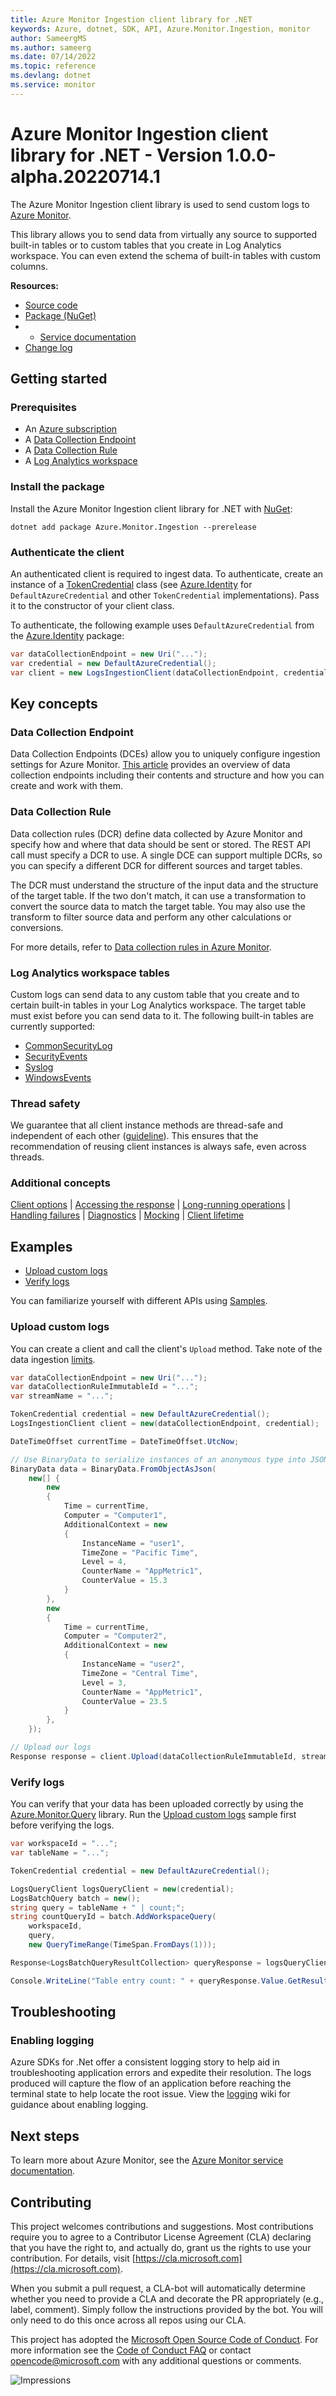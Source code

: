 ```yaml
---
title: Azure Monitor Ingestion client library for .NET
keywords: Azure, dotnet, SDK, API, Azure.Monitor.Ingestion, monitor
author: SameergMS
ms.author: sameerg
ms.date: 07/14/2022
ms.topic: reference
ms.devlang: dotnet
ms.service: monitor
---
```

# Azure Monitor Ingestion client library for .NET - Version 1.0.0-alpha.20220714.1 


The Azure Monitor Ingestion client library is used to send custom logs to [Azure Monitor][azure_monitor_overview].

This library allows you to send data from virtually any source to supported built-in tables or to custom tables that you create in Log Analytics workspace. You can even extend the schema of built-in tables with custom columns.

**Resources:**
* [Source code](https://github.com/Azure/azure-sdk-for-net/blob/main/sdk/monitor/Azure.Monitor.Ingestion/src)
* [Package (NuGet)](https://www.nuget.org) <!--- https://github.com/Azure/azure-sdk-for-net/issues/29477 -->
* * [Service documentation][azure_monitor_overview]
* [Change log](https://github.com/Azure/azure-sdk-for-net/blob/main/sdk/monitor/Azure.Monitor.Ingestion/CHANGELOG.md)

## Getting started

### Prerequisites

- An [Azure subscription](https://azure.microsoft.com/free/dotnet/)
- A [Data Collection Endpoint](/azure/azure-monitor/essentials/data-collection-endpoint-overview)
- A [Data Collection Rule](/azure/azure-monitor/essentials/data-collection-rule-overview)
- A [Log Analytics workspace](/azure/azure-monitor/logs/log-analytics-workspace-overview)

### Install the package

Install the Azure Monitor Ingestion client library for .NET with [NuGet](https://www.nuget.org/):

```dotnetcli
dotnet add package Azure.Monitor.Ingestion --prerelease
```

### Authenticate the client

An authenticated client is required to ingest data. To authenticate, create an instance of a [TokenCredential](/dotnet/api/azure.core.tokencredential?view=azure-dotnet) class (see [Azure.Identity](/dotnet/api/overview/azure/Identity-readme) for `DefaultAzureCredential` and other `TokenCredential` implementations). Pass it to the constructor of your client class.

To authenticate, the following example uses `DefaultAzureCredential` from the [Azure.Identity](https://www.nuget.org/packages/Azure.Identity) package:

```C# Snippet:CreateLogsIngestionClient
var dataCollectionEndpoint = new Uri("...");
var credential = new DefaultAzureCredential();
var client = new LogsIngestionClient(dataCollectionEndpoint, credential);
```

## Key concepts

### Data Collection Endpoint

Data Collection Endpoints (DCEs) allow you to uniquely configure ingestion settings for Azure Monitor. [This 
article][data_collection_endpoint] provides an overview of data collection endpoints including their contents and 
structure and how you can create and work with them.

### Data Collection Rule

Data collection rules (DCR) define data collected by Azure Monitor and specify how and where that data should be sent or
stored. The REST API call must specify a DCR to use. A single DCE can support multiple DCRs, so you can specify a
different DCR for different sources and target tables.

The DCR must understand the structure of the input data and the structure of the target table. If the two don't match,
it can use a transformation to convert the source data to match the target table. You may also use the transform to
filter source data and perform any other calculations or conversions.

For more details, refer to [Data collection rules in Azure Monitor][data_collection_rule].

### Log Analytics workspace tables

Custom logs can send data to any custom table that you create and to certain built-in tables in your Log Analytics 
workspace. The target table must exist before you can send data to it. The following built-in tables are currently supported:

- [CommonSecurityLog](/azure/azure-monitor/reference/tables/commonsecuritylog)
- [SecurityEvents](/azure/azure-monitor/reference/tables/securityevent)
- [Syslog](/azure/azure-monitor/reference/tables/syslog)
- [WindowsEvents](/azure/azure-monitor/reference/tables/windowsevent)

### Thread safety

We guarantee that all client instance methods are thread-safe and independent of each other ([guideline](https://azure.github.io/azure-sdk/dotnet_introduction.html#dotnet-service-methods-thread-safety)). This ensures that the recommendation of reusing client instances is always safe, even across threads.

### Additional concepts
<!-- CLIENT COMMON BAR -->
[Client options](https://github.com/Azure/azure-sdk-for-net/blob/main/sdk/core/Azure.Core/README.md#configuring-service-clients-using-clientoptions) |
[Accessing the response](https://github.com/Azure/azure-sdk-for-net/blob/main/sdk/core/Azure.Core/README.md#accessing-http-response-details-using-responset) |
[Long-running operations](https://github.com/Azure/azure-sdk-for-net/blob/main/sdk/core/Azure.Core/README.md#consuming-long-running-operations-using-operationt) |
[Handling failures](https://github.com/Azure/azure-sdk-for-net/blob/main/sdk/core/Azure.Core/README.md#reporting-errors-requestfailedexception) |
[Diagnostics](https://github.com/Azure/azure-sdk-for-net/blob/main/sdk/core/Azure.Core/samples/Diagnostics.md) |
[Mocking](https://github.com/Azure/azure-sdk-for-net/blob/main/sdk/core/Azure.Core/README.md#mocking) |
[Client lifetime](https://devblogs.microsoft.com/azure-sdk/lifetime-management-and-thread-safety-guarantees-of-azure-sdk-net-clients/)
<!-- CLIENT COMMON BAR -->

## Examples

- [Upload custom logs](#upload-custom-logs)
- [Verify logs](#verify-logs)

You can familiarize yourself with different APIs using [Samples](https://github.com/Azure/azure-sdk-for-net/tree/main/sdk/monitor/Azure.Monitor.Ingestion/samples).

### Upload custom logs

You can create a client and call the client's `Upload` method. Take note of the data ingestion [limits](/azure/azure-monitor/service-limits#custom-logs).

```C# Snippet:UploadCustomLogs
var dataCollectionEndpoint = new Uri("...");
var dataCollectionRuleImmutableId = "...";
var streamName = "...";

TokenCredential credential = new DefaultAzureCredential();
LogsIngestionClient client = new(dataCollectionEndpoint, credential);

DateTimeOffset currentTime = DateTimeOffset.UtcNow;

// Use BinaryData to serialize instances of an anonymous type into JSON
BinaryData data = BinaryData.FromObjectAsJson(
    new[] {
        new
        {
            Time = currentTime,
            Computer = "Computer1",
            AdditionalContext = new
            {
                InstanceName = "user1",
                TimeZone = "Pacific Time",
                Level = 4,
                CounterName = "AppMetric1",
                CounterValue = 15.3
            }
        },
        new
        {
            Time = currentTime,
            Computer = "Computer2",
            AdditionalContext = new
            {
                InstanceName = "user2",
                TimeZone = "Central Time",
                Level = 3,
                CounterName = "AppMetric1",
                CounterValue = 23.5
            }
        },
    });

// Upload our logs
Response response = client.Upload(dataCollectionRuleImmutableId, streamName, RequestContent.Create(data));
```

### Verify logs

You can verify that your data has been uploaded correctly by using the [Azure.Monitor.Query](https://github.com/Azure/azure-sdk-for-net/blob/main/sdk/monitor/Azure.Monitor.Query/README.md#install-the-package) library. Run the [Upload custom logs](#upload-custom-logs) sample first before verifying the logs. 

```C# Snippet:VerifyLogs
var workspaceId = "...";
var tableName = "...";

TokenCredential credential = new DefaultAzureCredential();

LogsQueryClient logsQueryClient = new(credential);
LogsBatchQuery batch = new();
string query = tableName + " | count;";
string countQueryId = batch.AddWorkspaceQuery(
    workspaceId,
    query,
    new QueryTimeRange(TimeSpan.FromDays(1)));

Response<LogsBatchQueryResultCollection> queryResponse = logsQueryClient.QueryBatch(batch);

Console.WriteLine("Table entry count: " + queryResponse.Value.GetResult<int>(countQueryId).Single());
```

## Troubleshooting

### Enabling logging

Azure SDKs for .Net offer a consistent logging story to help aid in troubleshooting application errors and expedite
their resolution. The logs produced will capture the flow of an application before reaching the terminal state to help
locate the root issue. View the [logging][logging] wiki for guidance about enabling logging.

## Next steps
To learn more about Azure Monitor, see the [Azure Monitor service documentation][azure_monitor_overview].

## Contributing

This project welcomes contributions and suggestions. Most contributions require you to agree to a Contributor License
Agreement (CLA) declaring that you have the right to, and actually do, grant us the rights to use your contribution.
For details, visit [https://cla.microsoft.com](https://cla.microsoft.com).

When you submit a pull request, a CLA-bot will automatically determine whether you need to provide a CLA and decorate the
PR appropriately (e.g., label, comment). Simply follow the instructions provided by the bot. You will only need to do this
once across all repos using our CLA.

This project has adopted the [Microsoft Open Source Code of Conduct](https://opensource.microsoft.com/codeofconduct/).
For more information see the [Code of Conduct FAQ](https://opensource.microsoft.com/codeofconduct/faq/) or contact
[opencode@microsoft.com](mailto:opencode@microsoft.com) with any additional questions or comments.

<!-- LINKS -->
[style-guide-msft]: /style-guide/capitalization
[style-guide-cloud]: https://aka.ms/azsdk/cloud-style-guide
[azure_monitor_overview]: /azure/azure-monitor/overview
[logging]: /dotnet/core/extensions/logging
[data_collection_endpoint]: /azure/azure-monitor/essentials/data-collection-endpoint-overview
[data_collection_rule]: /azure/azure-monitor/essentials/data-collection-rule-overview

![Impressions](https://azure-sdk-impressions.azurewebsites.net/api/impressions/azure-sdk-for-net/sdk/monitor/Azure.Monitor.Ingestion/README.png)

